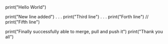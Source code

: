 print("Hello World")

print("New line added")
.
.
.
print("Third line")
.
.
.
print("Forth line")
//
print("Fifth line")

print("Finally successfully able to merge, pull and push it")
print("Thank you all")
